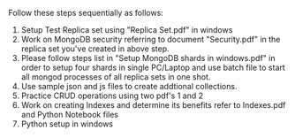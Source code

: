 Follow these steps sequentially as follows:
1. Setup Test Replica set using "Replica Set.pdf"  in windows
2. Work on MongoDB security referring to document "Security.pdf" in the replica set you've created in above step.   
3. Please follow steps list in "Setup MongoDB shards in windows.pdf" in order to setup four shards in single PC/Laptop
   and use batch file to start all mongod processes of all replica sets in one shot.
4. Use sample json and js files to create addtional collections.
5. Practice CRUD operations using two pdf's 1 and 2
6. Work on creating Indexes and determine its benefits refer to Indexes.pdf and Python Notebook files
7. Python setup in windows
